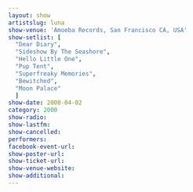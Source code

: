 ```yaml
---
layout: show
artistslug: luna
show-venue: 'Amoeba Records, San Francisco CA, USA'
show-setlist: [
  "Dear Diary",
  "Sideshow By The Seashore",
  "Hello Little One",
  "Pup Tent",
  "Superfreaky Memories",
  "Bewitched",
  "Moon Palace"
  ]
show-date: 2000-04-02
category: 2000
show-radio: 
show-lastfm: 
show-cancelled: 
performers: 
facebook-event-url: 
show-poster-url: 
show-ticket-url: 
show-venue-website: 
show-additional: 
---
```


